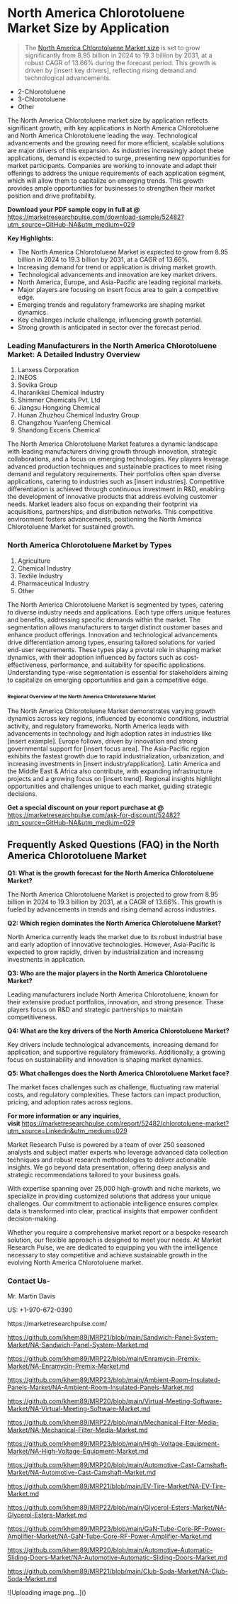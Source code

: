 <h1>North America Chlorotoluene Market&nbsp;Size by Application</h1><blockquote><p>The <a href="https://marketresearchpulse.com/download-sample/52482?utm_source=GitHub-NA&amp;utm_medium=029">North America Chlorotoluene Market size</a> is set to grow significantly from 8.95 billion in 2024 to 19.3 billion by 2031, at a robust CAGR of 13.66% during the forecast period. This growth is driven by [insert key drivers], reflecting rising demand and technological advancements.</p></blockquote><ul><li>2-Chlorotoluene<li> 3-Chlorotoluene<li> Other</li></ul><p>The North America Chlorotoluene market size by application reflects significant growth, with key applications in North America Chlorotoluene and North America Chlorotoluene leading the way. Technological advancements and the growing need for more efficient, scalable solutions are major drivers of this expansion. As industries increasingly adopt these applications, demand is expected to surge, presenting new opportunities for market participants. Companies are working to innovate and adapt their offerings to address the unique requirements of each application segment, which will allow them to capitalize on emerging trends. This growth provides ample opportunities for businesses to strengthen their market position and drive profitability.</p><p><strong>Download your PDF sample copy in full at @ </strong><a href="https://marketresearchpulse.com/download-sample/52482?utm_source=GitHub-NA&amp;utm_medium=029">https://marketresearchpulse.com/download-sample/52482?utm_source=GitHub-NA&amp;utm_medium=029</a></p><p><strong>Key Highlights: </strong></p><ul><li>The North America Chlorotoluene Market is expected to grow from 8.95 billion in 2024 to 19.3 billion by 2031, at a CAGR of 13.66%.</li><li>Increasing demand for trend or application is driving market growth.</li><li>Technological advancements and innovation are key market drivers.</li><li>North America, Europe, and Asia-Pacific are leading regional markets.</li><li>Major players are focusing on insert focus area to gain a competitive edge.</li><li>Emerging trends and regulatory frameworks are shaping market dynamics.</li><li>Key challenges include challenge, influencing growth potential.</li><li>Strong growth is anticipated in sector over the forecast period.</li></ul><h3>Leading Manufacturers in the North America Chlorotoluene Market: A Detailed Industry Overview</h3><ol><li>Lanxess Corporation</li><li>INEOS</li><li>Sovika Group</li><li>Iharanikkei Chemical Industry</li><li>Shimmer Chemicals Pvt. Ltd</li><li>Jiangsu Hongxing Chemical</li><li>Hunan Zhuzhou Chemical Industry Group</li><li>Changzhou Yuanfeng Chemical</li><li>Shandong Exceris Chemical</li></ol><div class="flex max-w-full flex-col flex-grow"><div class="min-h-8 text-message flex w-full flex-col items-end gap-2 whitespace-normal break-words [.text-message+&amp;]:mt-5" dir="auto" data-message-author-role="assistant" data-message-id="fd8432e4-4910-450d-b182-61b7bfb0a01f" data-message-model-slug="gpt-4o"><div class="flex w-full flex-col gap-1 empty:hidden first:pt-[3px]"><div class="markdown prose w-full break-words dark:prose-invert light"><p>The North America Chlorotoluene Market features a dynamic landscape with leading manufacturers driving growth through innovation, strategic collaborations, and a focus on emerging technologies. Key players leverage advanced production techniques and sustainable practices to meet rising demand and regulatory requirements. Their portfolios often span diverse applications, catering to industries such as [insert industries]. Competitive differentiation is achieved through continuous investment in R&amp;D, enabling the development of innovative products that address evolving customer needs. Market leaders also focus on expanding their footprint via acquisitions, partnerships, and distribution networks. This competitive environment fosters advancements, positioning the North America Chlorotoluene Market for sustained growth.</p></div></div></div></div><h3>North America Chlorotoluene Market by Types</h3><ol><li>Agriculture<li> Chemical Industry<li> Textile Industry<li> Pharmaceutical Industry<li> Other</li></ol><div class="flex max-w-full flex-col flex-grow"><div class="min-h-8 text-message flex w-full flex-col items-end gap-2 whitespace-normal break-words [.text-message+&amp;]:mt-5" dir="auto" data-message-author-role="assistant" data-message-id="084470be-0bb7-4664-bddf-5156b4f41249" data-message-model-slug="gpt-4o-mini"><div class="flex w-full flex-col gap-1 empty:hidden first:pt-[3px]"><div class="markdown prose w-full break-words dark:prose-invert light"><p>The North America Chlorotoluene Market is segmented by types, catering to diverse industry needs and applications. Each type offers unique features and benefits, addressing specific demands within the market. The segmentation allows manufacturers to target distinct customer bases and enhance product offerings. Innovation and technological advancements drive differentiation among types, ensuring tailored solutions for varied end-user requirements. These types play a pivotal role in shaping market dynamics, with their adoption influenced by factors such as cost-effectiveness, performance, and suitability for specific applications. Understanding type-wise segmentation is essential for stakeholders aiming to capitalize on emerging opportunities and gain a competitive edge.</p></div></div></div></div><h3><span style="font-size: 11px;">Regional Overview of the North America Chlorotoluene Market</span></h3><div class="flex max-w-full flex-col flex-grow"><div class="min-h-8 text-message flex w-full flex-col items-end gap-2 whitespace-normal break-words [.text-message+&amp;]:mt-5" dir="auto" data-message-author-role="assistant" data-message-id="e9038762-ce64-4e30-91c9-9bd413514231" data-message-model-slug="gpt-4o-mini"><div class="flex w-full flex-col gap-1 empty:hidden first:pt-[3px]"><div class="markdown prose w-full break-words dark:prose-invert light"><p>The North America Chlorotoluene Market demonstrates varying growth dynamics across key regions, influenced by economic conditions, industrial activity, and regulatory frameworks. North America leads with advancements in technology and high adoption rates in industries like [insert example]. Europe follows, driven by innovation and strong governmental support for [insert focus area]. The Asia-Pacific region exhibits the fastest growth due to rapid industrialization, urbanization, and increasing investments in [insert industry/application]. Latin America and the Middle East &amp; Africa also contribute, with expanding infrastructure projects and a growing focus on [insert trend]. Regional insights highlight opportunities and challenges unique to each market, guiding strategic decisions.</p></div></div></div></div><p><strong>Get a special discount on your report purchase at @ </strong><a href="https://marketresearchpulse.com/ask-for-discount/52482?utm_source=GitHub-NA&amp;utm_medium=029">https://marketresearchpulse.com/ask-for-discount/52482?utm_source=GitHub-NA&amp;utm_medium=029</a></p><h2>Frequently Asked Questions (FAQ) in the North America Chlorotoluene Market</h2><p><strong>Q1: What is the growth forecast for the North America Chlorotoluene Market?</strong></p><p>The North America Chlorotoluene Market is projected to grow from 8.95 billion in 2024 to 19.3 billion by 2031, at a CAGR of 13.66%. This growth is fueled by advancements in trends and rising demand across industries.</p><p><strong>Q2: Which region dominates the North America Chlorotoluene Market?</strong></p><p>North America currently leads the market due to its robust industrial base and early adoption of innovative technologies. However, Asia-Pacific is expected to grow rapidly, driven by industrialization and increasing investments in application.</p><p><strong>Q3: Who are the major players in the North America Chlorotoluene Market?</strong></p><p>Leading manufacturers include North America Chlorotoluene, known for their extensive product portfolios, innovation, and strong presence. These players focus on R&amp;D and strategic partnerships to maintain competitiveness.</p><p><strong>Q4: What are the key drivers of the North America Chlorotoluene Market?</strong></p><p>Key drivers include technological advancements, increasing demand for application, and supportive regulatory frameworks. Additionally, a growing focus on sustainability and innovation is shaping market dynamics.</p><p><strong>Q5: What challenges does the North America Chlorotoluene Market face?</strong></p><p>The market faces challenges such as challenge, fluctuating raw material costs, and regulatory complexities. These factors can impact production, pricing, and adoption rates across regions.</p><p><strong>For more information or any inquiries, visit&nbsp;</strong><a href="https://marketresearchpulse.com/report/52482/chlorotoluene-market?utm_source=Linkedin&utm_medium=029">https://marketresearchpulse.com/report/52482/chlorotoluene-market?utm_source=Linkedin&utm_medium=029</a></p><p>Market Research Pulse is powered by a team of over 250 seasoned analysts and subject matter experts who leverage advanced data collection techniques and robust research methodologies to deliver actionable insights. We go beyond data presentation, offering deep analysis and strategic recommendations tailored to your business goals.</p><p>With expertise spanning over 25,000 high-growth and niche markets, we specialize in providing customized solutions that address your unique challenges. Our commitment to actionable intelligence ensures complex data is transformed into clear, practical insights that empower confident decision-making.</p><p>Whether you require a comprehensive market report or a bespoke research solution, our flexible approach is designed to meet your needs. At Market Research Pulse, we are dedicated to equipping you with the intelligence necessary to stay competitive and achieve sustainable growth in the evolving North America Chlorotoluene market.</p><h3><strong>Contact Us-</strong></h3><p>Mr. Martin Davis</p><p>US: +1-970-672-0390</p><p>https://marketresearchpulse.com/</p><p><a href="https://github.com/khem89/MRP21/blob/main/Sandwich-Panel-System-Market/NA-Sandwich-Panel-System-Market.md">https://github.com/khem89/MRP21/blob/main/Sandwich-Panel-System-Market/NA-Sandwich-Panel-System-Market.md</a></p><p><a href="https://github.com/khem89/MRP22/blob/main/Enramycin-Premix-Market/NA-Enramycin-Premix-Market.md">https://github.com/khem89/MRP22/blob/main/Enramycin-Premix-Market/NA-Enramycin-Premix-Market.md</a></p><p><a href="https://github.com/khem89/MRP23/blob/main/Ambient-Room-Insulated-Panels-Market/NA-Ambient-Room-Insulated-Panels-Market.md">https://github.com/khem89/MRP23/blob/main/Ambient-Room-Insulated-Panels-Market/NA-Ambient-Room-Insulated-Panels-Market.md</a></p><p><a href="https://github.com/khem89/MRP20/blob/main/Virtual-Meeting-Software-Market/NA-Virtual-Meeting-Software-Market.md">https://github.com/khem89/MRP20/blob/main/Virtual-Meeting-Software-Market/NA-Virtual-Meeting-Software-Market.md</a></p><p><a href="https://github.com/khem89/MRP22/blob/main/Mechanical-Filter-Media-Market/NA-Mechanical-Filter-Media-Market.md">https://github.com/khem89/MRP22/blob/main/Mechanical-Filter-Media-Market/NA-Mechanical-Filter-Media-Market.md</a></p><p><a href="https://github.com/khem89/MRP23/blob/main/High-Voltage-Equipment-Market/NA-High-Voltage-Equipment-Market.md">https://github.com/khem89/MRP23/blob/main/High-Voltage-Equipment-Market/NA-High-Voltage-Equipment-Market.md</a></p><p><a href="https://github.com/khem89/MRP20/blob/main/Automotive-Cast-Camshaft-Market/NA-Automotive-Cast-Camshaft-Market.md">https://github.com/khem89/MRP20/blob/main/Automotive-Cast-Camshaft-Market/NA-Automotive-Cast-Camshaft-Market.md</a></p><p><a href="https://github.com/khem89/MRP21/blob/main/EV-Tire-Market/NA-EV-Tire-Market.md">https://github.com/khem89/MRP21/blob/main/EV-Tire-Market/NA-EV-Tire-Market.md</a></p><p><a href="https://github.com/khem89/MRP22/blob/main/Glycerol-Esters-Market/NA-Glycerol-Esters-Market.md">https://github.com/khem89/MRP22/blob/main/Glycerol-Esters-Market/NA-Glycerol-Esters-Market.md</a></p><p><a href="https://github.com/khem89/MRP23/blob/main/GaN-Tube-Core-RF-Power-Amplifier-Market/NA-GaN-Tube-Core-RF-Power-Amplifier-Market.md">https://github.com/khem89/MRP23/blob/main/GaN-Tube-Core-RF-Power-Amplifier-Market/NA-GaN-Tube-Core-RF-Power-Amplifier-Market.md</a></p><p><a href="https://github.com/khem89/MRP20/blob/main/Automotive-Automatic-Sliding-Doors-Market/NA-Automotive-Automatic-Sliding-Doors-Market.md">https://github.com/khem89/MRP20/blob/main/Automotive-Automatic-Sliding-Doors-Market/NA-Automotive-Automatic-Sliding-Doors-Market.md</a></p><p><a href="https://github.com/khem89/MRP21/blob/main/Club-Soda-Market/NA-Club-Soda-Market.md">https://github.com/khem89/MRP21/blob/main/Club-Soda-Market/NA-Club-Soda-Market.md</a></p>
![Uploading image.png…]()
